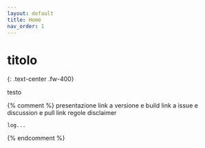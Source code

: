 ```yaml
---
layout: default
title: Home
nav_order: 1
---
```


# titolo
{: .text-center .fw-400}

testo

{% comment %}
    presentazione
    link a versione e build
    link a issue e discussion e pull
    link regole
    disclaimer

    log...
{% endcomment %}
